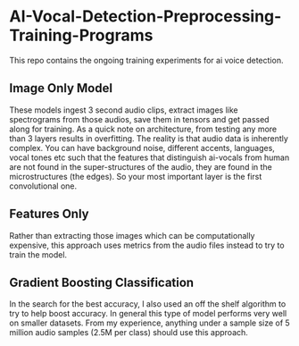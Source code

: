 # AI-Vocal-Detection-Preprocessing-Training-Programs
This repo contains the ongoing training experiments for ai voice detection.

## Image Only Model
These models ingest 3 second audio clips, extract images like spectrograms from those audios, save them in tensors and get passed along for training. As a quick note on architecture, from testing
any more than 3 layers results in overfitting. The reality is that audio data is inherently complex. You can have background noise, different accents, languages, vocal tones etc such that 
the features that distinguish ai-vocals from human are not found in the super-structures of the audio, they are found in the microstructures (the edges). So your most important layer is the first 
convolutional one. 

## Features Only
Rather than extracting those images which can be computationally expensive, this approach uses metrics from the audio files instead to try to train the model. 

## Gradient Boosting Classification
In the search for the best accuracy, I also used an off the shelf algorithm to try to help boost accuracy. In general this type of model performs very well on smaller datasets. From my experience, 
anything under a sample size of 5 million audio samples (2.5M per class) should use this approach.
